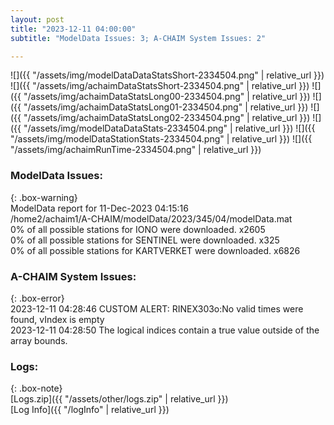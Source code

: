 ```yaml
---
layout: post
title: "2023-12-11 04:00:00"
subtitle: "ModelData Issues: 3; A-CHAIM System Issues: 2"

---
```


![]({{ "/assets/img/modelDataDataStatsShort-2334504.png" | relative_url }})
![]({{ "/assets/img/achaimDataStatsShort-2334504.png" | relative_url }})
![]({{ "/assets/img/achaimDataStatsLong00-2334504.png" | relative_url }})
![]({{ "/assets/img/achaimDataStatsLong01-2334504.png" | relative_url }})
![]({{ "/assets/img/achaimDataStatsLong02-2334504.png" | relative_url }})
![]({{ "/assets/img/modelDataDataStats-2334504.png" | relative_url }})
![]({{ "/assets/img/modelDataStationStats-2334504.png" | relative_url }})
![]({{ "/assets/img/achaimRunTime-2334504.png" | relative_url }})


### ModelData Issues:  
  
{: .box-warning}  
 ModelData report for 11-Dec-2023 04:15:16   
 /home2/achaim1/A-CHAIM/modelData/2023/345/04/modelData.mat   
 0% of all possible stations for IONO were downloaded. x2605   
 0% of all possible stations for SENTINEL were downloaded. x325   
 0% of all possible stations for KARTVERKET were downloaded. x6826   
  
### A-CHAIM System Issues:  
  
{: .box-error}  
2023-12-11 04:28:46 CUSTOM ALERT: RINEX303o:No valid times were found, vIndex is empty  
2023-12-11 04:28:50 The logical indices contain a true value outside of the array bounds.  

### Logs:  
  
{: .box-note}  
[Logs.zip]({{ "/assets/other/logs.zip" | relative_url }})  
[Log Info]({{ "/logInfo" | relative_url }})  
